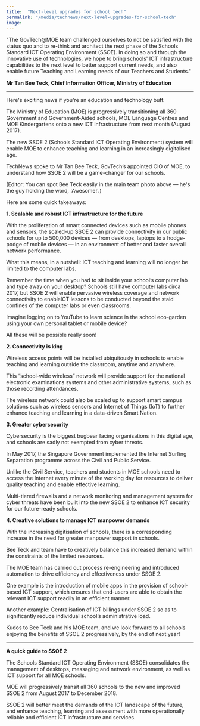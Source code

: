 ```yaml
---
title:  "Next-level upgrades for school tech"
permalink: "/media/technews/next-level-upgrades-for-school-tech"
image: 
---
```


"The GovTech@MOE team challenged ourselves to not be satisfied with the status quo and to re-think and architect the next phase of the Schools Standard ICT Operating Environment (SSOE). In doing so and through the innovative use of technologies, we hope to bring schools' ICT infrastructure capabilities to the next level to better support current needs, and also enable future Teaching and Learning needs of our Teachers and Students." 

**Mr Tan Bee Teck, Chief Information Officer, Ministry of Education**

---

Here's exciting news if you're an education and technology buff.

The Ministry of Education (MOE) is progressively transitioning all 360 Government and Government-Aided schools, MOE Language Centres and MOE Kindergartens onto a new ICT infrastructure from next month (August 2017).

The new SSOE 2 (Schools Standard ICT Operating Environment) system will enable MOE to enhance teaching and learning in an increasingly digitalised age.

TechNews spoke to Mr Tan Bee Teck, GovTech’s appointed CIO of MOE, to understand how SSOE 2 will be a game-changer for our schools.

(Editor: You can spot Bee Teck easily in the main team photo above — he's the guy holding the word, 'Awesome!'.)

Here are some quick takeaways:


**1. Scalable and robust ICT infrastructure for the future**

With the proliferation of smart connected devices such as mobile phones and sensors, the scaled-up SSOE 2 can provide connectivity in our public schools for up to 500,000 devices — from desktops, laptops to a hodge-podge of mobile devices — in an environment of better and faster overall network performance.

What this means, in a nutshell: ICT teaching and learning will no longer be limited to the computer labs.

Remember the time when you had to sit inside your school’s computer lab  and type away on your desktop? Schools still have computer labs circa 2017, but SSOE 2 will enable pervasive wireless coverage and network connectivity to enableICT lessons to be conducted beyond the staid confines of the computer labs or even classrooms.

Imagine logging on to YouTube to learn science in the school eco-garden using your own personal tablet or mobile device?

All these will be possible really soon!


**2. Connectivity is king**

Wireless access points will be installed ubiquitously in schools to enable teaching and learning outside the classroom, anytime and anywhere.

This “school-wide wireless” network will provide support for the national electronic examinations systems and other administrative systems, such as those recording attendances. 

The wireless network could also be scaled up to support smart campus solutions such as wireless sensors and Internet of Things (IoT) to further enhance teaching and learning in a data-driven Smart Nation.


**3. Greater cybersecurity**

Cybersecurity is the biggest bugbear facing organisations in this digital age, and schools are sadly not exempted from cyber threats.

In May 2017, the Singapore Government implemented the Internet Surfing Separation programme across the Civil and Public Service.

Unlike the Civil Service, teachers and students in MOE schools need to access the Internet every minute of the working day for resources to deliver quality teaching and enable effective learning.

Multi-tiered firewalls and a network monitoring and management system for cyber threats have been built into the new SSOE 2 to enhance ICT security for our future-ready schools.


**4. Creative solutions to manage ICT manpower demands**

With the increasing digitisation of schools, there is a corresponding increase in the need for greater manpower support in schools.

Bee Teck and team have to creatively balance this increased demand within the constraints of the limited resources.

The MOE team has carried out process re-engineering and introduced automation to drive efficiency and effectiveness under SSOE 2.  

One example is the introduction of mobile apps in the provision of school-based ICT support, which ensures that end-users are able to obtain the relevant ICT support readily in an efficient manner.

Another example: Centralisation of ICT billings under SSOE 2 so as to significantly reduce individual school’s administrative load.

 

Kudos to Bee Teck and his MOE team, and we look forward to all schools enjoying the benefits of SSOE 2 progressively, by the end of next year!

---


**A quick guide to SSOE 2**

The Schools Standard ICT Operating Environment (SSOE) consolidates the management of desktops, messaging and network environment, as well as ICT support for all MOE schools.

MOE will progressively transit all 360 schools to the new and improved SSOE 2 from August 2017 to December 2018.

SSOE 2 will better meet the demands of the ICT landscape of the future, and enhance teaching, learning and assessment with more operationally reliable and efficient ICT infrastructure and services. 

